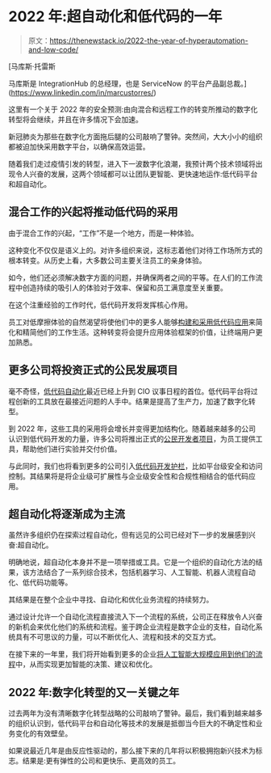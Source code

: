 # 2022 年:超自动化和低代码的一年

> 原文：<https://thenewstack.io/2022-the-year-of-hyperautomation-and-low-code/>

[](https://www.linkedin.com/in/marcustorres/)

 [马库斯·托雷斯

马库斯是 IntegrationHub 的总经理，也是 ServiceNow 的平台产品副总裁。](https://www.linkedin.com/in/marcustorres/) [](https://www.linkedin.com/in/marcustorres/)

这里有一个关于 2022 年的安全预测:由向混合和远程工作的转变所推动的数字化转型将会继续，并且在许多情况下会加速。

新冠肺炎为那些在数字化方面拖后腿的公司敲响了警钟。突然间，大大小小的组织都被迫加快采用数字平台，以确保高效运营。

随着我们走过疫情引发的转型，进入下一波数字化浪潮，我预计两个技术领域将出现令人兴奋的发展，这两个领域都可以让团队更智能、更快速地运作:低代码平台和超自动化。

## **混合工作的兴起将推动低代码的采用**

由于混合工作的兴起，“工作”不是一个地方，而是一种体验。

这种变化不仅仅是语义上的。对许多组织来说，这标志着他们对待工作场所方式的根本转变。从历史上看，大多数公司主要关注员工的亲身体验。

如今，他们还必须解决数字方面的问题，并确保两者之间的平等。在人们的工作流程中创造持续的吸引人的体验对于效率、保留和员工满意度至关重要。

在这个注重经验的工作时代，低代码开发将发挥核心作用。

员工对低摩擦体验的自然渴望将使他们中的更多人能够[构建和采用低代码应用](https://www.servicenow.com/workflows/creator-workflows.html?campid=70863&cid=sc:brand:crwf:tns:q421:year_of_creator_article_link_3:3090:phdus:discov&utm_medium=sponsoredcontent&utm_source=tns)来简化和精简他们的工作生活。这种转变将会提升应用体验框架的价值，让终端用户更加熟悉。

## **更多公司将投资正式的公民发展项目**

毫不奇怪，[低代码自动化](https://www.servicenow.com/workflow/it-transformation/low-code-software-development-demand-reality-check/?campid=70863&cid=sc:brand:crwf:tns:q421:year_of_creator_article_link_1:3088:phdus:discov&utm_medium=sponsoredcontent&utm_source=tns)最近已经上升到 CIO 议事日程的首位。低代码平台将过程创新的工具放在最接近问题的人手中。结果是提高了生产力，加速了数字化转型。

到 2022 年，这些工具的采用将会增长并变得更加结构化。随着越来越多的公司认识到低代码开发的力量，许多公司将推出正式的[公民开发者项目](https://www.servicenow.com/workflow/employee-engagement/the-rise-of-citizen-developers/?campid=70863&cid=sc:brand:crwf:tns:q421:year_of_creator_article_link_2:3089:phdus:discov&utm_medium=sponsoredcontent&utm_source=tns)，为员工提供工具，帮助他们进行实验并交付价值。

与此同时，我们也将看到更多的公司引入[低代码开发护栏](https://www.servicenow.com/workflows/creator-workflows.html?campid=70863&cid=sc:brand:crwf:tns:q421:year_of_creator_article_link_3:3090:phdus:discov&utm_medium=sponsoredcontent&utm_source=tns)，比如平台级安全和访问控制。其结果将是将企业级可扩展性与企业级安全性和合规性相结合的低代码应用。

## **超自动化将逐渐成为主流**

虽然许多组织仍在探索过程自动化，但有远见的公司已经对下一步的发展感到兴奋:超自动化。

明确地说，超自动化本身并不是一项举措或工具。它是一个组织的自动化方法的结果，该方法结合了一系列综合技术，包括机器学习、人工智能、机器人流程自动化、低代码功能等。

其结果是在整个企业中寻找、自动化和优化业务流程的持续努力。

通过设计允许一个自动化流程直接流入下一个流程的系统，公司正在释放令人兴奋的新机会来优化他们的系统和流程。鉴于跨企业流程是数字企业的支柱，自动化系统具有不可思议的力量，可以不断优化人、流程和技术的交互方式。

在接下来的一年里，我们将开始看到更多的企业[将人工智能大规模应用到他们的流程](http://workflow-origin.prod.martechservicenow.com/workflow/it-transformation/ai-automation-investing-leads-to-business-growth/?campid=70863&cid=sc%3Abrand%3Acrwf%3Atns%3Aq421%3Ayear_of_creator_article_link_4%3A3091%3Aphdus%3Adiscov)中，从而实现更加智能的决策、建议和优化。

## **2022 年:数字化转型的又一关键之年**

过去两年为没有清晰数字化转型战略的公司敲响了警钟。最后，我们看到越来越多的组织认识到，低代码平台和自动化等技术的发展是抵御当今巨大的不确定性和业务变化的有效壁垒。

如果说最近几年是由反应性驱动的，那么接下来的几年将以积极拥抱新兴技术为标志。结果是:更有弹性的公司和更快乐、更高效的员工。

<svg xmlns:xlink="http://www.w3.org/1999/xlink" viewBox="0 0 68 31" version="1.1"><title>Group</title> <desc>Created with Sketch.</desc></svg>